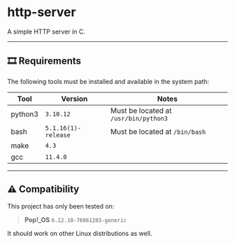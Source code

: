 # http-server

A simple HTTP server in C.

---

## 🎞️ Requirements

The following tools must be installed and available in the system path:

| Tool    | Version             | Notes                                 |
| ------- | ------------------- | ------------------------------------- |
| python3 | `3.10.12`           | Must be located at `/usr/bin/python3` |
| bash    | `5.1.16(1)-release` | Must be located at `/bin/bash`        |
| make    | `4.3`               |                                       |
| gcc     | `11.4.0`            |                                       |

---

## ⚠️ Compatibility

This project has only been tested on:

> **Pop!\_OS** `6.12.10-76061203-generic`

It should work on other Linux distributions as well.
